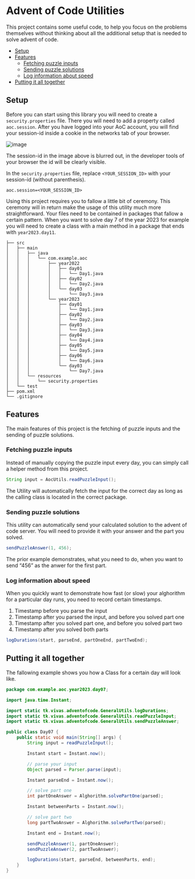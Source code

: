 # Advent of Code Utilities
This project contains some useful code, to help you focus on the problems themselves without thinking about all the additional setup that is needed to solve advent of code.

- [Setup](#setup)
- [Features](#features)
	- [Fetching puzzle inputs](#input)
	- [Sending puzzle solutions](#output)
  - [Log information about speed](#performance)
- [Putting it all together](#conclusion)

<a name="setup"></a>
## Setup
Before you can start using this library you will need to create a `security.properties` file. 
There you will need to add a property called `aoc.session`. 
After you have logged into your AoC account, you will find your session-id inside a cookie in the networks tab of your browser.

![image](https://github.com/DarioViva42/aoc-utils/assets/45972949/79b7b627-1893-40f3-80d2-51125a9108b2)

The session-id in the image above is blurred out, in the developer tools of your browser the id will be clearly visible.

In the `security.properties` file, replace `<YOUR_SESSION_ID>` with your session-id (without parenthesis).
```properties
aoc.session=<YOUR_SESSION_ID>
```

Using this project requires you to fallow a little bit of ceremony. This ceremony will in return make the usage of this utility much more straightforward.
Your files need to be contained in packages that fallow a certain pattern.
When you want to solve day 7 of the year 2023 for example you will need to create a class with a main method in a package that ends with `year2023.day11`.

```
├── src
│   ├── main
│   │   ├── java
│   │   │   └── com.example.aoc
│   │   │       ├── year2022
│   │   │       │   ├── day01
│   │   │       │   │   └── Day1.java
│   │   │       │   ├── day02
│   │   │       │   │   └── Day2.java
│   │   │       │   └── day03
│   │   │       │       └── Day3.java
│   │   │       └── year2023
│   │   │           ├── day01
│   │   │           │   └── Day1.java
│   │   │           ├── day02
│   │   │           │   └── Day2.java
│   │   │           ├── day03
│   │   │           │   └── Day3.java
│   │   │           ├── day04
│   │   │           │   └── Day4.java
│   │   │           ├── day05
│   │   │           │   └── Day5.java
│   │   │           ├── day06
│   │   │           │   └── Day6.java
│   │   │           └── day03
│   │   │               └── Day7.java
│   │   └── resources
│   │       └── security.properties
│   └── test
├── pom.xml 
└── .gitignore
```

<a name="features"></a>
## Features
The main features of this project is the fetching of puzzle inputs and the sending of puzzle solutions.

<a name="input"></a>
### Fetching puzzle inputs
Instead of manually copying the puzzle input every day, you can simply call a helper method from this project.
```java
String input = AocUtils.readPuzzleInput();
```
The Utility will automatically fetch the input for the correct day as long as the calling class is located in the correct package.

<a name="output"></a>
### Sending puzzle solutions
This utility can automatically send your calculated solution to the advent of code server. You will need to provide it with your answer and the part you solved.
```java
sendPuzzleAnswer(1, 456);
```
The prior example demonstrates, what you need to do, when you want to send “456” as the anwer for the first part.

<a name="performance"></a>
### Log information about speed
When you quickly want to demonstrate how fast (or slow) your alghorithm for a particular day runs, you need to record certain timestamps.
1. Timestamp before you parse the input
2. Timestamp after you parsed the input, and before you solved part one
3. Timestamp after you solved part one, and before you solved part two
4. Timestamp after you solved both parts

```java
logDurations(start, parseEnd, partOneEnd, partTwoEnd);
```

<a name="conclusion"></a>
## Putting it all together
The fallowing example shows you how a Class for a certain day will look like.
```java
package com.example.aoc.year2023.day07;

import java.time.Instant;

import static tk.vivas.adventofcode.GeneralUtils.logDurations;
import static tk.vivas.adventofcode.GeneralUtils.readPuzzleInput;
import static tk.vivas.adventofcode.GeneralUtils.sendPuzzleAnswer;

public class Day07 {
    public static void main(String[] args) {
        String input = readPuzzleInput();

        Instant start = Instant.now();

        // parse your input
        Object parsed = Parser.parse(input);

        Instant parseEnd = Instant.now();

        // solve part one
        int partOneAnswer = Alghorithm.solvePartOne(parsed);

        Instant betweenParts = Instant.now();

        // solve part two
        long partTwoAnswer = Alghorithm.solvePartTwo(parsed);

        Instant end = Instant.now();

        sendPuzzleAnswer(1, partOneAnswer);
        sendPuzzleAnswer(2, partTwoAnswer);

        logDurations(start, parseEnd, betweenParts, end);
    }
}
```
